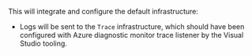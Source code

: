 This will integrate and configure the default infrastructure:

 * Logs will be sent to the `Trace` infrastructure, which should have been configured with Azure diagnostic monitor trace listener by the Visual Studio tooling.
